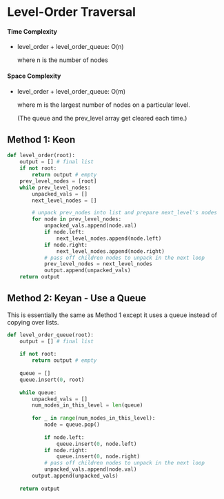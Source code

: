 # Level-Order Traversal

#### Time Complexity

- level_order + level_order_queue: O(n) 

    where n is the number of nodes

#### Space Complexity

- level_order + level_order_queue: O(m) 

    where m is the largest number of nodes on a particular level. 
    
    (The queue and the prev_level array get cleared each time.)

## Method 1: Keon
```python
def level_order(root):
    output = [] # final list
    if not root:
        return output # empty
    prev_level_nodes = [root]
    while prev_level_nodes:
        unpacked_vals = []
        next_level_nodes = []

        # unpack prev_nodes into list and prepare next_level's nodes
        for node in prev_level_nodes:
            unpacked_vals.append(node.val)
            if node.left:
                next_level_nodes.append(node.left)
            if node.right:
                next_level_nodes.append(node.right)
            # pass off children nodes to unpack in the next loop
            prev_level_nodes = next_level_nodes
            output.append(unpacked_vals)
    return output
```

## Method 2: Keyan - Use a Queue
This is essentially the same as Method 1 except it uses a queue instead
of copying over lists.

```python
def level_order_queue(root):
    output = [] # final list
    
    if not root:
        return output # empty
    
    queue = []
    queue.insert(0, root)
    
    while queue:
        unpacked_vals = []
        num_nodes_in_this_level = len(queue)
        
        for _ in range(num_nodes_in_this_level):
            node = queue.pop()
            
            if node.left:
                queue.insert(0, node.left)
            if node.right:
                queue.insert(0, node.right)
            # pass off children nodes to unpack in the next loop
            unpacked_vals.append(node.val)
        output.append(unpacked_vals)
    
    return output
```

